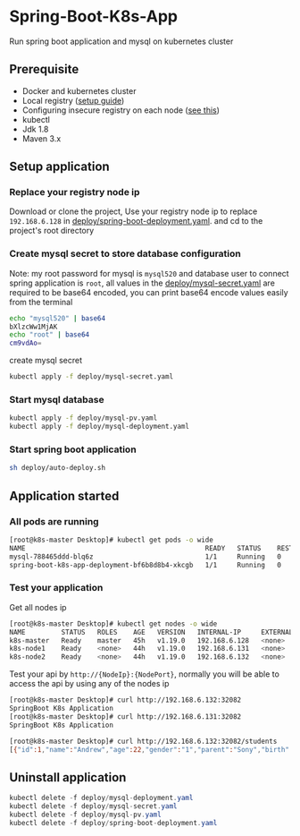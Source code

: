 # Spring-Boot-K8s-App
Run spring boot application and mysql on kubernetes cluster

## Prerequisite
- Docker and kubernetes cluster
- Local registry ([setup guide](https://docs.docker.com/registry/deploying/))
- Configuring insecure registry on each node ([see this](https://docs.docker.com/registry/insecure/#deploy-a-plain-http-registry))
- kubectl
- Jdk 1.8
- Maven 3.x

## Setup application
### Replace your registry node ip
Download or clone the project, Use your registry node ip to replace `192.168.6.128` in [deploy/spring-boot-deployment.yaml](https://github.com/Alphathur/spring-boot-k8s-app/blob/master/deploy/spring-boot-deployment.yaml#L30). and cd to the project's root directory
### Create mysql secret to store database configuration
Note: my root password for mysql is `mysql520` and database user to connect spring application is `root`, all values in the [deploy/mysql-secret.yaml](https://github.com/Alphathur/spring-boot-k8s-app/blob/master/deploy/mysql-secret.yaml) are required to be base64 encoded, you can print base64 encode values easily from the terminal
```bash
echo "mysql520" | base64
bXlzcWw1MjAK
echo "root" | base64
cm9vdAo=
```
create mysql secret
```bash
kubectl apply -f deploy/mysql-secret.yaml
```
### Start mysql database
```bash
kubectl apply -f deploy/mysql-pv.yaml
kubectl apply -f deploy/mysql-deployment.yaml
```
### Start spring boot application
```bash
sh deploy/auto-deploy.sh
```
## Application started
### All pods are running
```bash
[root@k8s-master Desktop]# kubectl get pods -o wide
NAME                                             READY   STATUS    RESTARTS   AGE    IP            NODE        NOMINATED NODE   READINESS GATES
mysql-788465ddd-blq6z                            1/1     Running   0          108s   10.244.1.33   k8s-node1   <none>           <none>
spring-boot-k8s-app-deployment-bf6b8d8b4-xkcgb   1/1     Running   0          11m    10.244.2.25   k8s-node2   <none>           <none>
```
### Test your application
Get all nodes ip
```bash
[root@k8s-master Desktop]# kubectl get nodes -o wide
NAME         STATUS   ROLES    AGE   VERSION   INTERNAL-IP     EXTERNAL-IP   OS-IMAGE                KERNEL-VERSION               CONTAINER-RUNTIME
k8s-master   Ready    master   45h   v1.19.0   192.168.6.128   <none>        CentOS Linux 7 (Core)   3.10.0-957.12.2.el7.x86_64   docker://18.6.1
k8s-node1    Ready    <none>   44h   v1.19.0   192.168.6.131   <none>        CentOS Linux 7 (Core)   3.10.0-957.12.2.el7.x86_64   docker://18.6.1
k8s-node2    Ready    <none>   44h   v1.19.0   192.168.6.132   <none>        CentOS Linux 7 (Core)   3.10.0-957.12.2.el7.x86_64   docker://18.6.1
```
Test your api by `http://{NodeIp}:{NodePort}`, normally you will be able to access the api by using any of the nodes ip
```bash
[root@k8s-master Desktop]# curl http://192.168.6.132:32082
SpringBoot K8s Application
[root@k8s-master Desktop]# curl http://192.168.6.131:32082
SpringBoot K8s Application
```
```bash
[root@k8s-master Desktop]# curl http://192.168.6.132:32082/students
[{"id":1,"name":"Andrew","age":22,"gender":"1","parent":"Sony","birth":"1998-06-23"},{"id":2,"name":"Tom","age":21,"gender":"0","parent":"Jackie","birth":"1999-01-23"},{"id":3,"name":"Johnson","age":20,"gender":"1","parent":"Mickey","birth":"1920-11-23"}]
```

## Uninstall application
```java
kubectl delete -f deploy/mysql-deployment.yaml
kubectl delete -f deploy/mysql-secret.yaml
kubectl delete -f deploy/mysql-pv.yaml
kubectl delete -f deploy/spring-boot-deployment.yaml
```
